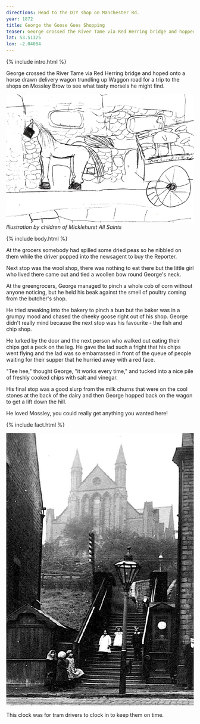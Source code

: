 ```yaml
---
directions: Head to the DIY shop on Manchester Rd.
year: 1872
title: George the Goose Goes Shopping
teaser: George crossed the River Tame via Red Herring bridge and hopped onto a horse drawn delivery wagon trundling up Waggon Road for a trip to the shops on Mossley Brow to see what tasty morsels he might find.
lat: 53.51325
lon: -2.04084
---
```


{% include intro.html %}

George crossed the River Tame via Red Herring bridge and hoped onto a horse drawn delivery wagon trundling up Waggon road for a trip to the shops on Mossley Brow to see what tasty morsels he might find.

![Illustration by children of Micklehurst All Saints](/images/stops/goose/Trail_Goose_7.png)
_Illustration by children of Micklehurst All Saints_

{% include body.html %}

At the grocers somebody had spilled some dried peas so he nibbled on them while the driver popped into the newsagent to buy the Reporter.

Next stop was the wool shop, there was nothing to eat there but the little girl who lived there came out and tied a woollen bow round George's neck.

At the greengrocers, George managed to pinch a whole cob of corn without anyone noticing, but he held his beak against the smell of poultry coming from the butcher's shop.

He tried sneaking into the bakery to pinch a bun but the baker was in a grumpy mood and chased the cheeky goose right out of his shop. George didn't really mind because the next stop was his favourite - the fish and chip shop.

He lurked by the door and the next person who walked out eating their chips got a peck on the leg. He gave the lad such a fright that his chips went flying and the lad was so embarrassed in front of the queue of people waiting for their supper that he hurried away with a red face.

"Tee hee," thought George, "it works every time," and tucked into a nice pile of freshly cooked chips with salt and vinegar.

His final stop was a good slurp from the milk churns that were on the cool stones at the back of the dairy and then George hopped back on the wagon to get a lift down the hill.

He loved Mossley, you could really get anything you wanted here!

{% include fact.html %}

![Clock](/images/stops/goose/Trail_Goose_7b.png)

This clock was for tram drivers to clock in to keep them on time.